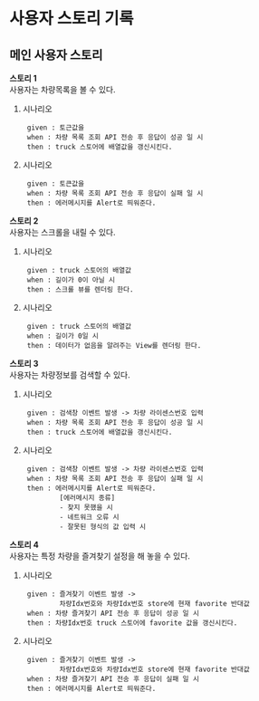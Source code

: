 # 사용자 스토리 기록

## 메인 사용자 스토리
__스토리 1__<br>
사용자는 차량목록을 볼 수 있다.

1. 시나리오<br>

        given : 토근값을
        when : 차량 목록 조회 API 전송 후 응답이 성공 일 시
        then : truck 스토어에 배열값을 갱신시킨다.

2. 시나리오<br>

        given : 토큰값을
        when : 차량 목록 조회 API 전송 후 응답이 실패 일 시
        then : 에러메시지를 Alert로 띄워준다.

__스토리 2__<br>
사용자는 스크롤을 내릴 수 있다.

1. 시나리오<br>

        given : truck 스토어의 배열값
        when : 길이가 0이 아닐 시
        then : 스크롤 뷰를 렌더링 한다.

2. 시나리오<br>

        given : truck 스토어의 배열값
        when : 길이가 0일 시
        then : 데이터가 없음을 알려주는 View를 렌더링 한다.

__스토리 3__<br>
사용자는 차량정보를 검색할 수 있다.

1. 시나리오<br>

        given : 검색창 이벤트 발생 -> 차량 라이센스번호 입력
        when : 차량 목록 조회 API 전송 후 응답이 성공 일 시
        then : truck 스토어에 배열값을 갱신시킨다.

2. 시나리오<br>

        given : 검색창 이벤트 발생 -> 차량 라이센스번호 입력
        when : 차량 목록 조회 API 전송 후 응답이 실패 일 시
        then : 에러메시지를 Alert로 띄워준다.
                [에러메시지 종류]
                - 찾지 못했을 시
                - 네트워크 오류 시
                - 잘못된 형식의 값 입력 시

__스토리 4__<br>
사용자는 특정 차량을 즐겨찾기 설정을 해 놓을 수 있다.

1. 시나리오<br>

        given : 즐겨찾기 이벤트 발생 -> 
                차량Idx번호와 차량Idx번호 store에 현재 favorite 반대값 
        when : 차량 즐겨찾기 API 전송 후 응답이 성공 일 시
        then : 차량Idx번호 truck 스토어에 favorite 값을 갱신시킨다.

2. 시나리오<br>

        given : 즐겨찾기 이벤트 발생 ->
                차량Idx번호와 차량Idx번호 store에 현재 favorite 반대값
        when : 차량 즐겨찾기 API 전송 후 응답이 실패 일 시
        then : 에러메시지를 Alert로 띄워준다.
